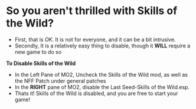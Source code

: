 # So you aren't thrilled with Skills of the Wild?

- First, that is *OK*. It is not for everyone, and it can be a bit intrusive.
- Secondly, It is a relatively easy thing to disable, though it **WILL** require a new game to do so

__To Disable Skills of the Wild__
- In the Left Pane of MO2, Uncheck the Skills of the Wild mod, as well as the NFF Patch under general patches
- In the **RIGHT** pane of MO2, disable the Last Seed-Skills of the Wild.esp.
- Thats it! Skills of the Wild is disabled, and you are free to start your game!
